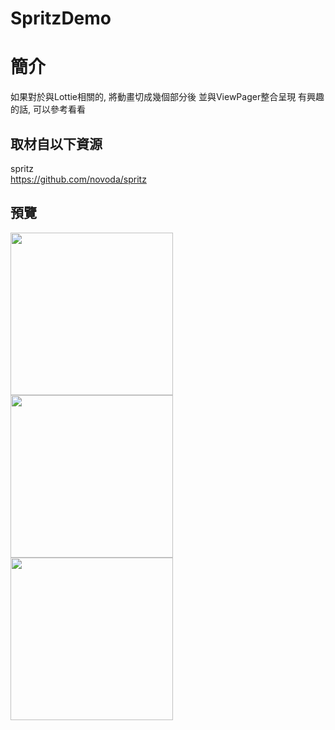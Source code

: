 # SpritzDemo

簡介
==================================
如果對於與Lottie相關的, 將動畫切成幾個部分後 並與ViewPager整合呈現 有興趣的話, 可以參考看看                                   

取材自以下資源
--------
spritz                                  
https://github.com/novoda/spritz
                          
預覽
--------
<p align="left">
  <img src="https://i.imgur.com/59htdFE.png" width="260"/>
  <img src="https://i.imgur.com/yRHW4xE.png" width="260"/>
  <img src="https://i.imgur.com/cMIpwBn.png" width="260"/>
</p> 

